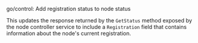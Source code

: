 go/control: Add registration status to node status

This updates the response returned by the `GetStatus` method exposed by the
node controller service to include a `Registration` field that contains
information about the node's current registration.
